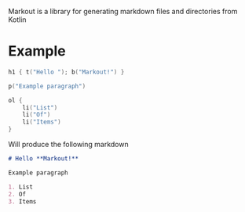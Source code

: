 Markout is a library for generating markdown files and directories from Kotlin

# Example

```kotlin
h1 { t("Hello "); b("Markout!") }

p("Example paragraph")

ol {
    li("List")
    li("Of")
    li("Items")
}
```

Will produce the following markdown

```md
# Hello **Markout!**

Example paragraph

1. List
2. Of
3. Items
```